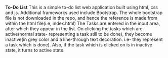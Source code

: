 **To-Do List**
This is a simple to-do list web application built using html, css and js. 
Additional frameworks used include Bootstrap. The whole bootstrap file is not downloaded in the repo, and hence the reference is made from within the html file(i.e, index.html)
The Tasks are entered in the input area, after which they appear in the list.
On clicking the tasks which are active(normal state- representing a task still to be done), they become inactive(in grey color and a line-through text decoration. i.e- they represent a task which is done). Also, if the task which is clicked on is in inactive state, it turns to active state.